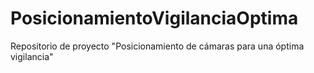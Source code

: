 # PosicionamientoVigilanciaOptima
Repositorio de proyecto "Posicionamiento de cámaras para una óptima vigilancia"
